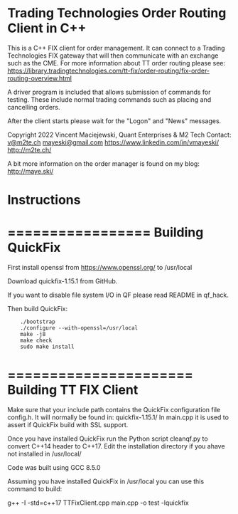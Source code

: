# Trading Technologies Order Routing Client in C++
This is a C++ FIX client for order management. It can connect to a Trading Technologies
FIX gateway that will then communicate with an exchange such as the CME. For more
information about TT order routing please see:
https://library.tradingtechnologies.com/tt-fix/order-routing/fix-order-routing-overview.html

A driver program is included that allows submission of commands for testing. These
include normal trading commands such as placing and cancelling orders.

After the client starts please wait for the "Logon" and "News" messages.

Copyright 2022 Vincent Maciejewski, Quant Enterprises & M2 Tech
Contact:
v@m2te.ch
mayeski@gmail.com
https://www.linkedin.com/in/vmayeski/
http://m2te.ch/

A bit more information on the order manager is found on my blog:
http://maye.ski/

# Instructions

=================
Building QuickFix
=================

First install openssl from https://www.openssl.org/
to /usr/local

Download quickfix-1.15.1 from GitHub.

If you want to disable file system I/O in QF please
read README in qf_hack.

Then build QuickFix:

        ./bootstrap
        ./configure --with-openssl=/usr/local
        make -j8
        make check
        sudo make install

======================
Building TT FIX Client
======================

Make sure that your include path contains the QuickFix configuration
file config.h. It will normally be found in: quickfix-1.15.1/
In main.cpp it is used to assert if QuickFix build with SSL support.

Once you have installed QuickFix run the Python script cleanqf.py
to convert C++14 header to C++17. Edit the installation directory
if you ahave not installed in /usr/local/

Code was built using GCC 8.5.0

Assuming you have installed QuickFix in /usr/local you can use this command to build:

g++ -I<path to config.h> -std=c++17 TTFixClient.cpp main.cpp -o test -lquickfix
